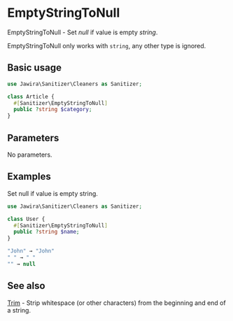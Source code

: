 # EmptyStringToNull

EmptyStringToNull - Set _null_ if value is empty _string_.

EmptyStringToNull only works with `string`, any other type is ignored.

## Basic usage

```php
use Jawira\Sanitizer\Cleaners as Sanitizer;

class Article {
  #[Sanitizer\EmptyStringToNull]
  public ?string $category;
}
```

## Parameters

No parameters.

## Examples

Set null if value is empty string.

```php
use Jawira\Sanitizer\Cleaners as Sanitizer;

class User {
  #[Sanitizer\EmptyStringToNull]
  public ?string $name;
}
```

```php
"John" → "John"
" " → " "
"" → null
```

## See also

[Trim](../Strings/Trim.md) - Strip whitespace (or other characters) from the beginning and end of a string.
